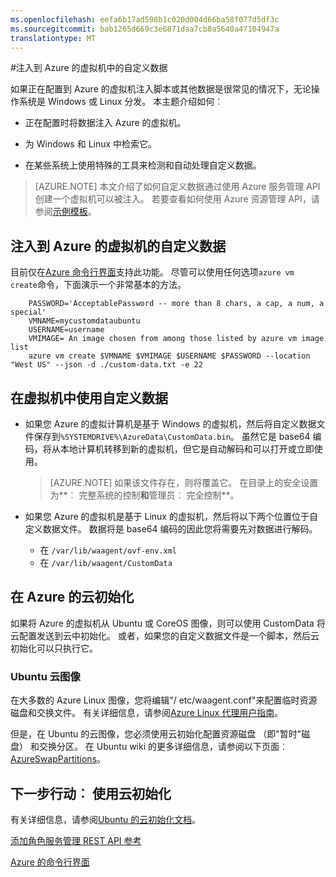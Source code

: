 ```yaml
---
ms.openlocfilehash: eefa6b17ad598b1c020d004d66ba58f077d5df3c
ms.sourcegitcommit: bab1265d669c3e6871daa7cb8a5640a47104947a
translationtype: MT
---
```

<properties
    pageTitle="注入到 Azure 的虚拟机的自定义数据"
    description="本主题介绍如何将自定义数据注入到 Azure 的虚拟机创建实例时，如何找到 Windows 或 Linux 上的自定义数据。"
    services="virtual-machines"
    documentationCenter=""
    authors="squillace"
    manager="timlt"
    editor="tysonn"
    tags="azure-service-management" />

<tags
    ms.service="virtual-machines"
    ms.workload="infrastructure-services"
    ms.tgt_pltfrm="vm-windows"
    ms.devlang="na"
    ms.topic="article"
    ms.date="07/14/2015"
    ms.author="rasquill"/>


#注入到 Azure 的虚拟机中的自定义数据

如果正在配置到 Azure 的虚拟机注入脚本或其他数据是很常见的情况下，无论操作系统是 Windows 或 Linux 分发。 本主题介绍如何︰

- 正在配置时将数据注入 Azure 的虚拟机。

- 为 Windows 和 Linux 中检索它。

- 在某些系统上使用特殊的工具来检测和自动处理自定义数据。

> [AZURE.NOTE] 本文介绍了如何自定义数据通过使用 Azure 服务管理 API 创建一个虚拟机可以被注入。 若要查看如何使用 Azure 资源管理 API，请参阅[示例模板](https://github.com/Azure/azure-quickstart-templates/tree/master/101-vm-customdata)。

## 注入到 Azure 的虚拟机的自定义数据

目前仅在[Azure 命令行界面](https://github.com/Azure/azure-xplat-cli)支持此功能。 尽管可以使用任何选项`azure vm create`命令，下面演示一个非常基本的方法。

```
    PASSWORD='AcceptablePassword -- more than 8 chars, a cap, a num, a special'
    VMNAME=mycustomdataubuntu
    USERNAME=username
    VMIMAGE= An image chosen from among those listed by azure vm image list
    azure vm create $VMNAME $VMIMAGE $USERNAME $PASSWORD --location "West US" --json -d ./custom-data.txt -e 22
```


## 在虚拟机中使用自定义数据

+ 如果您 Azure 的虚拟计算机是基于 Windows 的虚拟机，然后将自定义数据文件保存到`%SYSTEMDRIVE%\AzureData\CustomData.bin`。 虽然它是 base64 编码，将从本地计算机转移到新的虚拟机，但它是自动解码和可以打开或立即使用。

   > [AZURE.NOTE] 如果该文件存在，则将覆盖它。 在目录上的安全设置为**︰ 完整系统的控制**和**管理员︰ 完全控制**。

+ 如果您 Azure 的虚拟机是基于 Linux 的虚拟机，然后将以下两个位置位于自定义数据文件。 数据将是 base64 编码的因此您将需要先对数据进行解码。

    + 在 `/var/lib/waagent/ovf-env.xml`
    + 在 `/var/lib/waagent/CustomData`



## 在 Azure 的云初始化

如果将 Azure 的虚拟机从 Ubuntu 或 CoreOS 图像，则可以使用 CustomData 将云配置发送到云中初始化。 或者，如果您的自定义数据文件是一个脚本，然后云初始化可以只执行它。

### Ubuntu 云图像

在大多数的 Azure Linux 图像，您将编辑"/ etc/waagent.conf"来配置临时资源磁盘和交换文件。 有关详细信息，请参阅[Azure Linux 代理用户指南](virtual-machines-linux-agent-user-guide.md)。

但是，在 Ubuntu 的云图像，您必须使用云初始化配置资源磁盘 （即"暂时"磁盘） 和交换分区。 在 Ubuntu wiki 的更多详细信息，请参阅以下页面︰ [AzureSwapPartitions](https://wiki.ubuntu.com/AzureSwapPartitions)。



<!--Every topic should have next steps and links to the next logical set of content to keep the customer engaged-->
## 下一步行动︰ 使用云初始化

有关详细信息，请参阅[Ubuntu 的云初始化文档](https://help.ubuntu.com/community/CloudInit)。

<!--Link references-->
[添加角色服务管理 REST API 参考](http://msdn.microsoft.com/library/azure/jj157186.aspx)

[Azure 的命令行界面](https://github.com/Azure/azure-sdk-tools-xplat)
